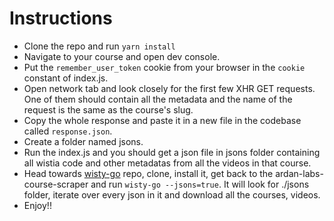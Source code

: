 # Instructions
- Clone the repo and run `yarn install`
- Navigate to your course and open dev console.
- Put the `remember_user_token` cookie from your browser in the `cookie` constant of index.js.
- Open network tab and look closely for the first few XHR GET requests. One of them should contain all the metadata and the name of the request is the same as the course's slug.
- Copy the whole response and paste it in a new file in the codebase called `response.json`.
- Create a folder named jsons.
- Run the index.js and you should get a json file in jsons folder containing all wistia code and other metadatas from all the videos in that course.
- Head towards [wisty-go](https://github.com/KnockOutEZ/wisty-go) repo, clone, install it, get back to the ardan-labs-course-scraper and run `wisty-go --jsons=true`. It will look for ./jsons folder, iterate over every json in it and download all the courses, videos.
- Enjoy!!
